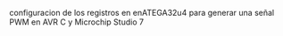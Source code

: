 configuracion de los registros en enATEGA32u4 para generar una señal PWM en AVR C y Microchip Studio 7
